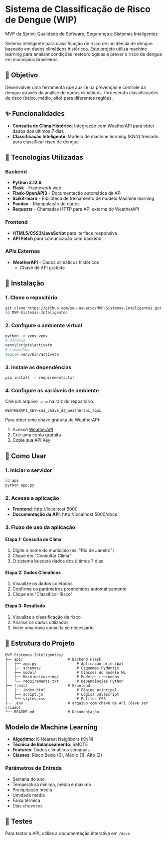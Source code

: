 # Sistema de Classificação de Risco de Dengue **(WIP)**
MVP da Sprint: Qualidade de Software, Segurança e Sistemas Inteligentes

Sistema inteligente para classificação de risco de incidência de dengue baseado em dados climáticos históricos. Este projeto utiliza machine learning para analisar condições meteorológicas e prever o risco de dengue em municípios brasileiros.

## 🎯 Objetivo

Desenvolver uma ferramenta que auxilie na prevenção e controle da dengue através da análise de dados climáticos, fornecendo classificações de risco (baixo, médio, alto) para diferentes regiões.

## ✨ Funcionalidades

- **Consulta de Clima Histórico**: Integração com WeatherAPI para obter dados dos últimos 7 dias
- **Classificação Inteligente**: Modelo de machine learning (KNN) treinado para classificar risco de dengue


## 🔧 Tecnologias Utilizadas

### Backend
- **Python 3.12.9**
- **Flask** - Framework web
- **Flask-OpenAPI3** - Documentação automática da API
- **Scikit-learn** - Biblioteca de treinamento de modelo Machine learning
- **Pandas** - Manipulação de dados
- **Requests** - Chamadas HTTP para API externa do WeatherAPI

### Frontend
- **HTML5/CSS3/JavaScript** para iterface responsiva
- **API Fetch** para comunicação com backend

### APIs Externas
- **WeatherAPI** - Dados climáticos históricos
    - Chave de API gratuita


## 🚀 Instalação

### 1. Clone o repositório
```bash
git clone https://github.com/seu-usuario/MVP-Sistemas-Inteligentes.git
cd MVP-Sistemas-Inteligentes
```

### 2. Configure o ambiente virtual
```bash
python -m venv venv
# Windows
venv\Scripts\activate
# Linux/Mac
source venv/bin/activate
```

### 3. Instale as dependências
```bash
pip install -r requirements.txt
```

### 4. Configure as variáveis de ambiente
Crie um arquivo `.env` na raiz do repositório:
```
WEATHERAPI_KEY=sua_chave_da_weatherapi_aqui
```

Para obter uma chave gratuita da WeatherAPI:
1. Acesse [WeatherAPI](https://www.weatherapi.com/)
2. Crie uma conta gratuita
3. Copie sua API Key

## 📖 Como Usar

### 1. Iniciar o servidor
```bash
cd api
python app.py
```

### 2. Acesse a aplicação
- **Frontend**: http://localhost:5000
- **Documentação da API**: http://localhost:5000/docs

### 3. Fluxo de uso da aplicação

#### Etapa 1: Consulta de Clima
1. Digite o nome do município (ex: "Rio de Janeiro")
2. Clique em "Consultar Clima"
3. O sistema buscará dados dos últimos 7 dias

#### Etapa 2: Dados Climáticos
1. Visualize os dados coletados
2. Confirme os parâmetros preenchidos automaticamente
3. Clique em "Classificar Risco"

#### Etapa 3: Resultado
1. Visualize a classificação de risco
2. Analise os dados utilizados
3. Inicie uma nova consulta se necessário


## 📁 Estrutura do Projeto

```
MVP-Sistemas-Inteligentes/
├── api/                    # Backend Flask
│   ├── app.py                  # Aplicação principal
│   ├── schemas/                # Esquemas Pydantic
│   ├── model/                  # Classes do modelo ML
│   ├── MachineLearning/        # Modelos treinados
│   └── requirements.txt        # Dependências Python
├── front/                  # Frontend
│   ├── index.html              # Página principal
│   ├── script.js               # Lógica JavaScript
│   └── styles.css              # Estilos CSS
├── .env                    # arquivo com chave de API (deve ser criado)
└── README.md               # Documentação
```

## Modelo de Machine Learning

- **Algoritmo**: K-Nearest Neighbors (KNN)
- **Técnica de Balanceamento**: SMOTE
- **Features**: Dados climáticos semanais
- **Classes**: Risco Baixo (0), Médio (1), Alto (2)

### Parâmetros de Entrada
- Semana do ano
- Temperatura mínima, média e máxima
- Precipitação média
- Umidade média
- Faixa térmica
- Dias chuvosos


## 🧪 Testes

Para testar a API, utilize a documentação interativa em `/docs`
